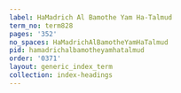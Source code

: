 ```yaml
---
label: HaMadrich Al Bamothe Yam Ha-Talmud
term_no: term828
pages: '352'
no_spaces: HaMadrichAlBamotheYamHaTalmud
pid: hamadrichalbamotheyamhatalmud
order: '0371'
layout: generic_index_term
collection: index-headings
---
```

